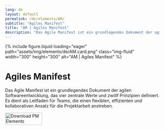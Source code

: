 ```yaml
---
lang: de
layout: default
permalink: /de/elements/AM/
subtitle: "Agiles Manifest"
title: "AM | Agiles Manifest"
description: "Das Agile Manifest ist ein grundlegendes Dokument der agilen Softwareentwicklung, das vier zentrale Werte und zwölf Prinzipien definiert. Es dient als Leitfaden für Teams, die einen flexiblen, effizienten und kollaborativen Ansatz für die Projektarbeit anstreben."
---
```


{% include figure.liquid loading="eager" path="assets/img/elements/de/AM.card.png" class="img-fluid" width="300" height="300" alt="AM | Agiles Manifest" %}

# Agiles Manifest

Das Agile Manifest ist ein grundlegendes Dokument der agilen Softwareentwicklung, das vier zentrale Werte und zwölf Prinzipien definiert. Es dient als Leitfaden für Teams, die einen flexiblen, effizienten und kollaborativen Ansatz für die Projektarbeit anstreben.

<a href="https://apps.apple.com/app/apple-store/id6738084498?pt=127441684&ct=website&mt=8">
  <img src="{{ "assets/img/en/appstore.png" | relative_url }}" width="120" height="40" alt="Download PM Elements">
</a>
